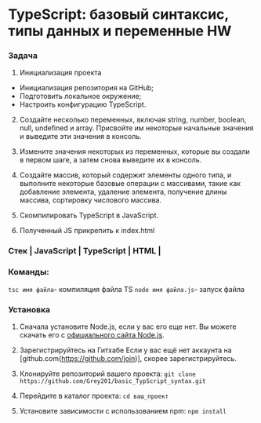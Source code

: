 # TypeScript: базовый синтаксис, типы данных и переменные HW

### Задача
1. Инициализация проекта
- Инициализация репозитория на GitHub;
- Подготовить локальное окружение;
- Настроить конфигурацию TypeScript.

2. Создайте несколько переменных, включая string, number, boolean, null, undefined и array. Присвойте им некоторые начальные значения и выведите эти значения в консоль.

3. Измените значения некоторых из переменных, которые вы создали в первом шаге, а затем снова выведите их в консоль.

4. Создайте массив, который содержит элементы одного типа, и выполните некоторые базовые операции с массивами, такие как добавление элемента, удаление элемента, получение длины массива, сортировку числового массива.

5. Скомпилировать TypeScript в JavaScript.

6. Полученный JS прикрепить к index.html

### Стек | JavaScript | TypeScript | HTML |

### Команды:

`tsc имя файла`- компиляция файла  TS
`node имя файла.js`- запуск файла

### Установка

1. Сначала установите Node.js, если у вас его еще нет. Вы можете скачать его с [официального сайта Node.js](https://nodejs.org/).

2. Зарегистрируйтесь на Гитхабе
Если у вас ещё нет аккаунта на [github.com(https://github.com/join)], скорее зарегистрируйтесь.

3. Клонируйте репозиторий вашего проекта:
   ``` git clone https://github.com/Grey201/basic_TypScript_syntax.git ```

4. Перейдите в каталог проекта:
```cd ваш_проект ```

5. Установите зависимости с использованием npm:
``` npm install ```